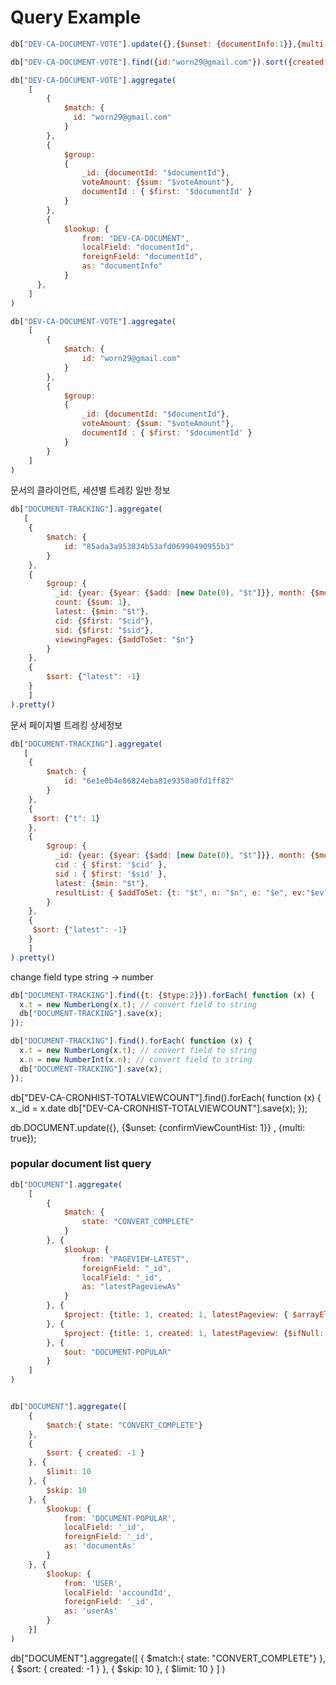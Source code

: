 # Query Example
```javascript
db["DEV-CA-DOCUMENT-VOTE"].update({},{$unset: {documentInfo:1}},{multi: true});
```

```javascript
db["DEV-CA-DOCUMENT-VOTE"].find({id:"worn29@gmail.com"}).sort({created: -1});
```

```javascript
db["DEV-CA-DOCUMENT-VOTE"].aggregate(
    [
        {
            $match: {
              id: "worn29@gmail.com"
            }
        },
        {
            $group:
            {
                _id: {documentId: "$documentId"},
                voteAmount: {$sum: "$voteAmount"},
                documentId : { $first: '$documentId' }
            }
        },
        {
            $lookup: {
                from: "DEV-CA-DOCUMENT",
                localField: "documentId",
                foreignField: "documentId",
                as: "documentInfo"
            }
      },
    ]
)
```

```javascript
db["DEV-CA-DOCUMENT-VOTE"].aggregate(
    [   
        {
            $match: {
                id: "worn29@gmail.com"
            }
        },     
        {
            $group:
            {
                _id: {documentId: "$documentId"},
                voteAmount: {$sum: "$voteAmount"},
                documentId : { $first: '$documentId' }
            }
        }
    ]
)
```

문서의 클라이언트, 세션별 트레킹 일반 정보
```javascript
db["DOCUMENT-TRACKING"].aggregate(
   [
    {
        $match: {
            id: "85ada3a953834b53afd06990490955b3"
        }
    },
    {
        $group: {
          _id: {year: {$year: {$add: [new Date(0), "$t"]}}, month: {$month: {$add: [new Date(0), "$t"]}}, dayOfMonth: {$dayOfMonth: {$add: [new Date(0), "$t"]}}, cid: "$cid",  sid: "$sid" },
          count: {$sum: 1},
          latest: {$min: "$t"},
          cid: {$first: "$cid"},
          sid: {$first: "$sid"},
          viewingPages: {$addToSet: "$n"}
        }
    },
    {
        $sort: {"latest": -1}
    }
    ]
).pretty()
```


문서 페이지별 트레킹 상세정보
```javascript
db["DOCUMENT-TRACKING"].aggregate(
   [
    {
        $match: {
            id: "6e1e0b4e86824eba81e9350a0fd1ff82"
        }
    },
    {
     $sort: {"t": 1}
    },
    {
        $group: {
          _id: {year: {$year: {$add: [new Date(0), "$t"]}}, month: {$month: {$add: [new Date(0), "$t"]}}, dayOfMonth: {$dayOfMonth: {$add: [new Date(0), "$t"]}}, cid: "$cid",  sid: "$sid" },
          cid : { $first: '$cid' },
          sid : { $first: '$sid' },
          latest: {$min: "$t"},
          resultList: { $addToSet: {t: "$t", n: "$n", e: "$e", ev:"$ev", cid: "$cid", sid: "$sid"} },
        }
    },
    {
     $sort: {"latest": -1}
    }
    ]
).pretty()
```

change field type string -> number
```javascript
db["DOCUMENT-TRACKING"].find({t: {$type:2}}).forEach( function (x) {
  x.t = new NumberLong(x.t); // convert field to string
  db["DOCUMENT-TRACKING"].save(x);
});

db["DOCUMENT-TRACKING"].find().forEach( function (x) {
  x.t = new NumberLong(x.t); // convert field to string
  x.n = new NumberInt(x.n); // convert field to string
  db["DOCUMENT-TRACKING"].save(x);
});
```

db["DEV-CA-CRONHIST-TOTALVIEWCOUNT"].find().forEach( function (x) {
  x._id = x.date
  db["DEV-CA-CRONHIST-TOTALVIEWCOUNT"].save(x);
});


db.DOCUMENT.update({}, {$unset: {confirmViewCountHist: 1}} , {multi: true});

### popular document list query

```javascript
db["DOCUMENT"].aggregate(
    [   
        {
            $match: {
                state: "CONVERT_COMPLETE"
            }
        }, {
            $lookup: {
                from: "PAGEVIEW-LATEST",
                foreignField: "_id",
                localField: "_id",
                as: "latestPageviewAs"
            }
        }, {
            $project: {title: 1, created: 1, latestPageview: { $arrayElemAt: [ "$latestPageviewAs", 0 ] }}
        }, {
            $project: {title: 1, created: 1, latestPageview: {$ifNull: ["$latestPageview.totalPageview", NumberInt(0)]}}
        }, {
            $out: "DOCUMENT-POPULAR"
        }
    ]
)
```

```javascript

db["DOCUMENT"].aggregate([
    {
        $match:{ state: "CONVERT_COMPLETE"}
    },
    { 
        $sort: { created: -1 }
    }, {
        $limit: 10
    }, {
        $skip: 10
    }, { 
        $lookup: { 
            from: 'DOCUMENT-POPULAR',
            localField: '_id',
            foreignField: '_id',
            as: 'documentAs' 
        } 
    }, { 
        $lookup: { 
            from: 'USER',
            localField: 'accoundId',
            foreignField: '_id',
            as: 'userAs' 
        } 
    }]
)
```

db["DOCUMENT"].aggregate([
    {
        $match:{ state: "CONVERT_COMPLETE"}
    },
    { 
        $sort: { created: -1 }
    }, {
        $skip: 10
    }, {
        $limit: 10
    } ]
)